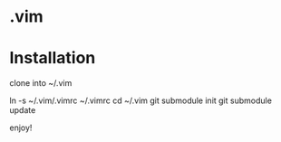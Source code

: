 .vim
====

Installation
==

clone into ~/.vim

  ln -s ~/.vim/.vimrc ~/.vimrc
  cd ~/.vim
  git submodule init
  git submodule update
  
enjoy!
